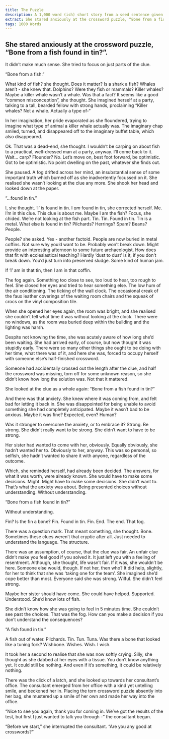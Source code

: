 ```yaml
---
title: The Puzzle
description: A 1,000 word (ish) short story from a seed sentence given by my sister, Kate. This was tricky, both writing from the perspective of a woman, but also as someone in a situation that I've never found myself in. I'm hoping I've struck the right tone, but I wanted to be sensitive and mindful to the subject.
extract: She stared anxiously at the crossword puzzle, “Bone from a fish found in tin?”.
tags: 1000 Words
---
```

## She stared anxiously at the crossword puzzle, “Bone from a fish found in tin?”.

It didn’t make much sense. She tried to focus on just parts of the clue.

“Bone from a fish.”

What kind of fish? she thought. Does it matter? Is a shark a fish? Whales aren’t - she knew that. Dolphins? Were they fish or mammals? Killer whales? Maybe a killer whale wasn’t a whale. Was that a fact? It seems like a good “common misconception”, she thought. She imagined herself at a party, talking to a tall, bearded fellow with strong hands, proclaiming “Killer whales? Not a whale. Actually a type of-“

In her imagination, her pride evaporated as she floundered, trying to imagine what type of animal a killer whale actually was. The imaginary chap smiled, turned, and disappeared off to the imaginary buffet table, which also disappeared.

Ok. That was a dead-end, she thought. I wouldn’t be carping on about fish to a practical, well-dressed man at a party, anyway. I’ll come back to it. Wait… carp? Flounder? No. Let’s move on, best foot forward, be optimistic. Got to be optimistic. No point dwelling on the past, whatever she finds out.

She paused. A fog drifted across her mind, an insubstantial sense of some important truth which burned off as she inadvertently focussed on it. She realised she wasn’t looking at the clue any more. She shook her head and looked down at the paper.

“...found in tin.”

I, she thought. ‘I’ is found in tin. I *am* found in tin, she corrected herself. Me. I’m in this clue. This clue is about me. Maybe I am the fish? Focus, she chided. We’re not looking at the fish part. Tin. Tin. Found in tin. Tin is a metal. What else is found in tin? Pilchards? Herrings? Spam? Beans? People.

People? she asked. Yes - another factoid. People are now buried in metal coffins. Not sure why you’d want to be. Probably won’t break down. Might provide an interesting afternoon to some future archaeologist. How does that fit with ecclesiastical teaching? Hardly ‘dust to dust’ is it, if you don’t break down. You’d just turn into preserved sludge. Some kind of human jam.

If ‘I’ am in that tin, then I am in that coffin.

The fog again. Something too close to see, too loud to hear, too rough to feel. She closed her eyes and tried to hear something else. The low hum of the air conditioning. The ticking of the wall clock. The occasional creak of the faux leather coverings of the waiting room chairs and the squeak of crocs on the vinyl composition tile.

When she opened her eyes again, the room was bright, and she realised she couldn’t tell what time it was without looking at the clock. There were no windows, as the room was buried deep within the building and the lighting was harsh.

Despite not knowing the time, she was acutely aware of how long she’d been waiting. She had arrived early, of course, but now thought it was stupidly early. There were so many other things she ought to be doing with her time, what there was of it, and here she was, forced to occupy herself with someone else’s half-finished crossword.

Someone had accidentally crossed out the length after the clue, and half the crossword was missing, torn off for some unknown reason, so she didn’t know how long the solution was. Not that it mattered.

She looked at the clue as a whole again: “Bone from a fish found in tin?”

And there was that anxiety. She knew where it was coming from, and felt bad for letting it back in. She was disappointed for being unable to avoid something she had completely anticipated. Maybe it wasn’t bad to be anxious. Maybe it was fine? Expected, even? Human?

Was it stronger to overcome the anxiety, or to embrace it? Strong. Be strong. She didn’t really want to be strong. She didn’t want to have to be strong.

Her sister had wanted to come with her, obviously. Equally obviously, she hadn’t wanted her to. Obviously to her, anyway. This was so personal, so selfish, she hadn’t wanted to share it with anyone, regardless of the outcome.

Which, she reminded herself, had already been decided. The answers, for what it was worth, were already known. She would have to make some decisions. Might. Might have to make some decisions. She didn’t want to. That’s what the anxiety was about. Being presented choices without understanding. Without understanding.

“Bone from a fish found in tin?”

Without understanding.

Fin? Is the fin a bone? Fin. Found in tin. Fin. End. The end. That fog.

There was a question mark. That meant something, she thought. Bone. Sometimes these clues weren’t that cryptic after all. Just needed to understand the language. The structure.

There was an assumption, of course, that the clue was fair. An unfair clue didn’t make you feel good if you solved it. It just left you with a feeling of resentment. Although, she thought, life wasn’t fair. If it was, she wouldn’t be here. Someone else would, though. If not her, then who? It did help, slightly, for her to think that she was ‘taking one for the team’. She imagined she’d cope better than most. Everyone said she was strong. Wilful. She didn’t feel strong.

Maybe her sister should have come. She could have helped. Supported. Understood. She’d know lots of fish.

She didn’t know how she was going to feel in 5 minutes time. She couldn’t see past the choices. That was the fog. How can you make a decision if you don’t understand the consequences?

“A fish found in tin.”

A fish out of water. Pilchards. Tin. Tun. Tuna. Was there a bone that looked like a tuning fork? Wishbone. Wishes. Wish. I wish.

It took her a second to realise that she was now softly crying. Silly, she thought as she dabbed at her eyes with a tissue. You don’t know anything yet. It could still be nothing. And even if it’s something, it could be relatively nothing.

There was the click of a latch, and she looked up towards her consultant’s office. The consultant emerged from her office with a kind yet untelling smile, and beckoned her in. Placing the torn crossword puzzle absently into her bag, she mustered up a smile of her own and made her way into the office.

“Nice to see you again, thank you for coming in. We’ve got the results of the test, but first I just wanted to talk you through -” the consultant began.

“Before we start,” she interrupted the consultant. “Are you any good at crosswords?”
